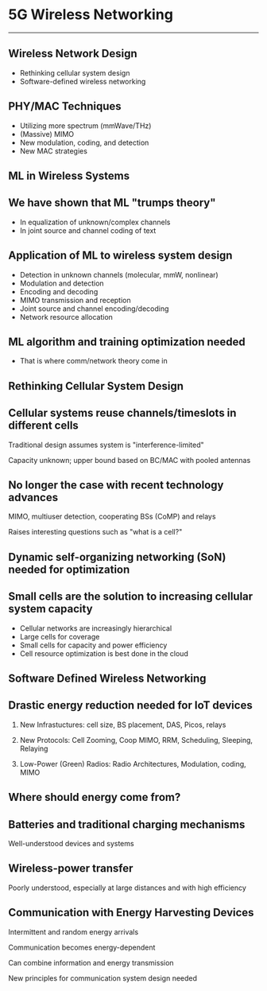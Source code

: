 # 5G Wireless Networking

---

## Wireless Network Design

- Rethinking cellular system design
- Software-defined wireless networking

## PHY/MAC Techniques

- Utilizing more spectrum (mmWave/THz)
- (Massive) MIMO
- New modulation, coding, and detection
- New MAC strategies

## ML in Wireless Systems

## We have shown that ML "trumps theory"

- In equalization of unknown/complex channels
- In joint source and channel coding of text

## Application of ML to wireless system design

- Detection in unknown channels (molecular, mmW, nonlinear)
- Modulation and detection
- Encoding and decoding
- MIMO transmission and reception
- Joint source and channel encoding/decoding
- Network resource allocation

## ML algorithm and training optimization needed

- That is where comm/network theory come in

## Rethinking Cellular System Design

## Cellular systems reuse channels/timeslots in different cells

Traditional design assumes system is "interference-limited"

Capacity unknown; upper bound based on BC/MAC with pooled antennas

## No longer the case with recent technology advances

MIMO, multiuser detection, cooperating BSs (CoMP) and relays

Raises interesting questions such as "what is a cell?"

## Dynamic self-organizing networking (SoN) needed for optimization

## Small cells are the solution to increasing cellular system capacity

- Cellular networks are increasingly hierarchical
- Large cells for coverage
- Small cells for capacity and power efficiency
- Cell resource optimization is best done in the cloud

## Software Defined Wireless Networking

## Drastic energy reduction needed for IoT devices

1. New Infrastuctures: cell size, BS placement, DAS, Picos, relays

2. New Protocols: Cell Zooming, Coop MIMO, RRM, Scheduling, Sleeping, Relaying

3. Low-Power (Green) Radios: Radio Architectures, Modulation, coding, MIMO

## Where should energy come from?

## Batteries and traditional charging mechanisms

Well-understood devices and systems

## Wireless-power transfer

Poorly understood, especially at large distances and with high efficiency

## Communication with Energy Harvesting Devices

Intermittent and random energy arrivals

Communication becomes energy-dependent

Can combine information and energy transmission

New principles for communication system design needed
